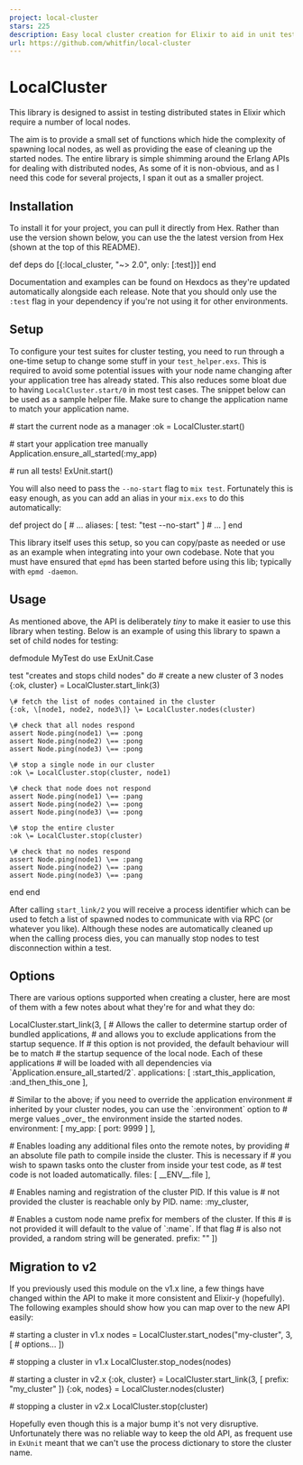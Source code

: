 ```yaml
---
project: local-cluster
stars: 225
description: Easy local cluster creation for Elixir to aid in unit testing
url: https://github.com/whitfin/local-cluster
---
```


LocalCluster
============

This library is designed to assist in testing distributed states in Elixir which require a number of local nodes.

The aim is to provide a small set of functions which hide the complexity of spawning local nodes, as well as providing the ease of cleaning up the started nodes. The entire library is simple shimming around the Erlang APIs for dealing with distributed nodes, As some of it is non-obvious, and as I need this code for several projects, I span it out as a smaller project.

Installation
------------

To install it for your project, you can pull it directly from Hex. Rather than use the version shown below, you can use the the latest version from Hex (shown at the top of this README).

def deps do
  \[{:local\_cluster, "~> 2.0", only: \[:test\]}\]
end

Documentation and examples can be found on Hexdocs as they're updated automatically alongside each release. Note that you should only use the `:test` flag in your dependency if you're not using it for other environments.

Setup
-----

To configure your test suites for cluster testing, you need to run through a one-time setup to change some stuff in your `test_helper.exs`. This is required to avoid some potential issues with your node name changing after your application tree has already stated. This also reduces some bloat due to having `LocalCluster.start/0` in most test cases. The snippet below can be used as a sample helper file. Make sure to change the application name to match your application name.

\# start the current node as a manager
:ok \= LocalCluster.start()

\# start your application tree manually
Application.ensure\_all\_started(:my\_app)

\# run all tests!
ExUnit.start()

You will also need to pass the `--no-start` flag to `mix test`. Fortunately this is easy enough, as you can add an alias in your `mix.exs` to do this automatically:

def project do
  \[
    \# ...
    aliases: \[
      test: "test --no-start"
    \]
    \# ...
  \]
end

This library itself uses this setup, so you can copy/paste as needed or use as an example when integrating into your own codebase. Note that you must have ensured that `epmd` has been started before using this lib; typically with `epmd -daemon`.

Usage
-----

As mentioned above, the API is deliberately _tiny_ to make it easier to use this library when testing. Below is an example of using this library to spawn a set of child nodes for testing:

defmodule MyTest do
  use ExUnit.Case

  test "creates and stops child nodes" do
    \# create a new cluster of 3 nodes
    {:ok, cluster} \= LocalCluster.start\_link(3)

    \# fetch the list of nodes contained in the cluster
    {:ok, \[node1, node2, node3\]} \= LocalCluster.nodes(cluster)

    \# check that all nodes respond
    assert Node.ping(node1) \== :pong
    assert Node.ping(node2) \== :pong
    assert Node.ping(node3) \== :pong

    \# stop a single node in our cluster
    :ok \= LocalCluster.stop(cluster, node1)

    \# check that node does not respond
    assert Node.ping(node1) \== :pang
    assert Node.ping(node2) \== :pong
    assert Node.ping(node3) \== :pong

    \# stop the entire cluster
    :ok \= LocalCluster.stop(cluster)

    \# check that no nodes respond
    assert Node.ping(node1) \== :pang
    assert Node.ping(node2) \== :pang
    assert Node.ping(node3) \== :pang
  end
end

After calling `start_link/2` you will receive a process identifier which can be used to fetch a list of spawned nodes to communicate with via RPC (or whatever you like). Although these nodes are automatically cleaned up when the calling process dies, you can manually stop nodes to test disconnection within a test.

Options
-------

There are various options supported when creating a cluster, here are most of them with a few notes about what they're for and what they do:

LocalCluster.start\_link(3, \[
  \# Allows the caller to determine startup order of bundled applications,
  \# and allows you to exclude applications from the startup sequence. If
  \# this option is not provided, the default behaviour will be to match
  \# the startup sequence of the local node. Each of these applications
  \# will be loaded with all dependencies via \`Application.ensure\_all\_started/2\`.
  applications: \[
    :start\_this\_application,
    :and\_then\_this\_one
  \],

  \# Similar to the above; if you need to override the application environment
  \# inherited by your cluster nodes, you can use the \`:environment\` option to
  \# merge values \_over\_ the environment inside the started nodes.
  environment: \[
    my\_app: \[
      port: 9999
    \]
  \],

  \# Enables loading any additional files onto the remote notes, by providing
  \# an absolute file path to compile inside the cluster. This is necessary if
  \# you wish to spawn tasks onto the cluster from inside your test code, as
  \# test code is not loaded automatically.
  files: \[
    \_\_ENV\_\_.file
  \],

  \# Enables naming and registration of the cluster PID. If this value is
  \# not provided the cluster is reachable only by PID.
  name: :my\_cluster,

  \# Enables a custom node name prefix for members of the cluster. If this
  \# is not provided it will default to the value of \`:name\`. If that flag
  \# is also not provided, a random string will be generated.
  prefix: ""
\])

Migration to v2
---------------

If you previously used this module on the v1.x line, a few things have changed within the API to make it more consistent and Elixir-y (hopefully). The following examples should show how you can map over to the new API easily:

\# starting a cluster in v1.x
nodes \= LocalCluster.start\_nodes("my-cluster", 3, \[
  \# options...
\])

\# stopping a cluster in v1.x
LocalCluster.stop\_nodes(nodes)

\# starting a cluster in v2.x
{:ok, cluster} \= LocalCluster.start\_link(3, \[
  prefix: "my\_cluster"
\])
{:ok, nodes} \= LocalCluster.nodes(cluster)

\# stopping a cluster in v2.x
LocalCluster.stop(cluster)

Hopefully even though this is a major bump it's not very disruptive. Unfortunately there was no reliable way to keep the old API, as frequent use in `ExUnit` meant that we can't use the process dictionary to store the cluster name.
